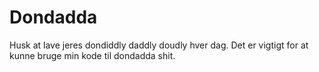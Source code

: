 # Dondadda 
Husk at lave jeres dondiddly daddly doudly hver dag. 
Det er vigtigt for at kunne bruge min kode til dondadda shit. 
